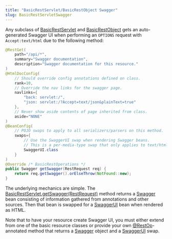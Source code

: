 ```yaml
---
title: "BasicRestServlet/BasicRestObject Swagger"
slug: BasicRestServletSwagger
---
```


Any subclass of <a href="/site/apidocs/org/apache/juneau/rest/servlet/BasicRestServlet.html" target="_blank">BasicRestServlet</a> and <a href="/site/apidocs/org/apache/juneau/rest/servlet/BasicRestObject.html" target="_blank">BasicRestObject</a> gets an auto-generated Swagger UI when performing an `OPTIONS` request with `Accept:text/html` due to the following method:

```java
@RestGet(
    path="/api/*",
    summary="Swagger documentation",
    description="Swagger documentation for this resource."
)
@HtmlDocConfig(
    // Should override config annotations defined on class.
    rank=10,
    // Override the nav links for the swagger page.
    navlinks={
        "back: servlet:/",
        "json: servlet:/?Accept=text/json&plainText=true"
    },
    // Never show aside contents of page inherited from class.
    aside="NONE"
)
@BeanConfig(
    // POJO swaps to apply to all serializers/parsers on this method.
    swaps={
        // Use the SwaggerUI swap when rendering Swagger beans.
        // This is a per-media-type swap that only applies to text/html requests.
        SwaggerUI.class
    }
)
@Override /* BasicRestOperations */
public Swagger getSwagger(RestRequest req) {
    return req.getSwagger().orElseThrow(NotFound::new);
}
```

The underlying mechanics are simple.
The [BasicRestServlet.getSwagger(RestRequest)](API_DOCS/org/apache/juneau/rest/servlet/BasicRestServlet.html#getSwagger(RestRequest)) method returns a <a href="/site/apidocs/org/apache/juneau/bean/swagger/Swagger.html" target="_blank">Swagger</a> bean consisting of information gathered from annotations and other sources.
Then that bean is swapped for a <a href="/site/apidocs/org/apache/juneau/bean/swagger/ui/SwaggerUI.html" target="_blank">SwaggerUI</a> bean when
rendered as HTML.

Note that to have your resource create Swagger UI, you must either extend from one of the basic resource classes or
provide your own <a href="/site/apidocs/org/apache/juneau/rest/annotation/RestOp.html" target="_blank">@RestOp</a>-annotated method that returns a <a href="/site/apidocs/org/apache/juneau/bean/swagger/Swagger.html" target="_blank">Swagger</a> object and a <a href="/site/apidocs/org/apache/juneau/bean/swagger/ui/SwaggerUI.html" target="_blank">SwaggerUI</a> swap.
